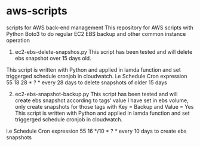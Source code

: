 # aws-scripts
scripts for AWS back-end management
This repository for AWS scripts with Python Boto3 to do regular EC2 EBS backup and other common instance operation

1. ec2-ebs-delete-snapshos.py
This script has been tested and will delete ebs snapshot over 15 days old.

This script is written with Python and applied in lamda function and set triggerged schedule cronjob in cloudwatch.
i.e Schedule Cron expression 55 18 28 * ? *  every 28 days to delete snapshots of older 15 days  

2. ec2-ebs-snapshot-backup.py
This script has been tested and will create ebs snapshot according to tags' value I have set in ebs volume, only create snapshots for those tags with Key = Backup and Value = Yes
This script is written with Python and applied in lamda function and set triggerged schedule cronjob in cloudwatch.

i.e Schedule Cron expression 55 16 */10 * ? *  every 10 days to create ebs snapshots






